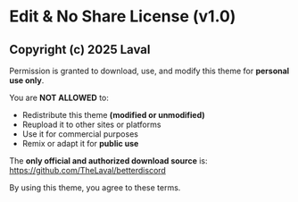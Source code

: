 # Edit & No Share License (v1.0)

## Copyright (c) 2025 Laval

Permission is granted to download, use, and modify this theme for **personal use only**.

You are **NOT ALLOWED** to:
- Redistribute this theme **(modified or unmodified)**
- Reupload it to other sites or platforms
- Use it for commercial purposes
- Remix or adapt it for **public use**

The **only official and authorized download source** is:
https://github.com/TheLaval/betterdiscord

By using this theme, you agree to these terms.

